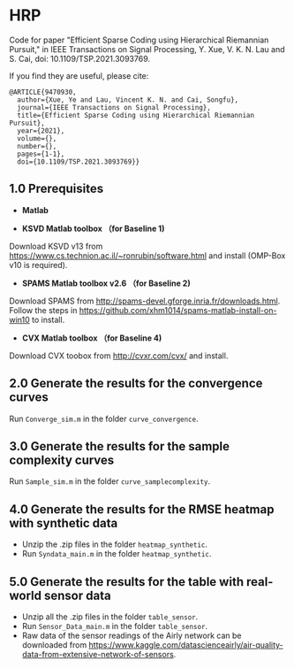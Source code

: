 # HRP
Code for paper "Efficient Sparse Coding using Hierarchical Riemannian Pursuit," in IEEE Transactions on Signal Processing, Y. Xue, V. K. N. Lau and S. Cai, doi: 10.1109/TSP.2021.3093769.

If you find they are useful, please cite:
```
@ARTICLE{9470930,
  author={Xue, Ye and Lau, Vincent K. N. and Cai, Songfu},
  journal={IEEE Transactions on Signal Processing}, 
  title={Efficient Sparse Coding using Hierarchical Riemannian Pursuit}, 
  year={2021},
  volume={},
  number={},
  pages={1-1},
  doi={10.1109/TSP.2021.3093769}}
```
## 1.0 Prerequisites
+ **Matlab**

+ **KSVD Matlab toolbox （for Baseline 1)**

Download KSVD v13 from https://www.cs.technion.ac.il/~ronrubin/software.html and install
(OMP-Box v10 is required).

+ **SPAMS Matlab toolbox v2.6 （for Baseline 2)**

Download SPAMS from  http://spams-devel.gforge.inria.fr/downloads.html.
Follow the steps in https://github.com/xhm1014/spams-matlab-install-on-win10 to install.


+ **CVX Matlab toolbox （for Baseline 4)**

Download CVX toobox from http://cvxr.com/cvx/ and install.

## 2.0 Generate the results for the convergence curves
Run   `Converge_sim.m` in the folder `curve_convergence`.

## 3.0 Generate the results for the sample complexity curves
Run  `Sample_sim.m` in the folder `curve_samplecomplexity`.

## 4.0 Generate the results for the RMSE heatmap with synthetic data
+ Unzip the .zip files in the folder `heatmap_synthetic`.
+ Run `Syndata_main.m` in the folder `heatmap_synthetic`.

## 5.0 Generate the results for the table with real-world sensor data
+ Unzip all the .zip files in the folder `table_sensor`.
+ Run `Sensor_Data_main.m` in the folder `table_sensor`.
+ Raw data of the sensor readings of the Airly network can be downloaded from https://www.kaggle.com/datascienceairly/air-quality-data-from-extensive-network-of-sensors.
